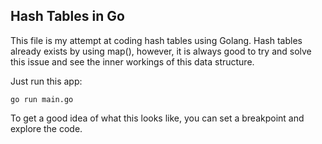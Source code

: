 ## Hash Tables in Go

This file is my attempt at coding hash tables using Golang. 
Hash tables already exists by using map(), however, it is always good
to try and solve this issue and see the inner workings of this data structure.

Just run this app:
```
go run main.go
```

To get a good idea of what this looks like, you can set a breakpoint and explore the code.